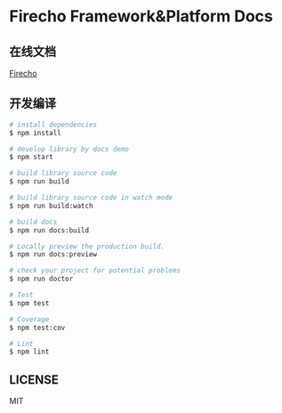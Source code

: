 # Firecho Framework&Platform Docs

## 在线文档

[Firecho](https://www.firecho.com)

## 开发编译

```bash
# install dependencies
$ npm install

# develop library by docs demo
$ npm start

# build library source code
$ npm run build

# build library source code in watch mode
$ npm run build:watch

# build docs
$ npm run docs:build

# Locally preview the production build.
$ npm run docs:preview

# check your project for potential problems
$ npm run doctor

# Test
$ npm test

# Coverage
$ npm test:cov

# Lint
$ npm lint
```

## LICENSE

MIT

